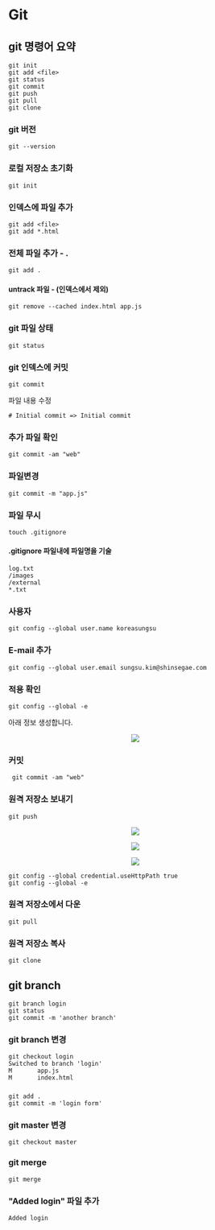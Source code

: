 # Git 

## git 명령어 요약
```
git init
git add <file>
git status
git commit
git push
git pull
git clone
```

### git 버전
```
git --version
```
### 로컬 저장소 초기화 
```
git init
```

### 인덱스에 파일 추가
```
git add <file>
git add *.html

```
### 전체 파일 추가 - .
```
git add .
```

#### untrack 파일 - (인덱스에서 제외)
```
git remove --cached index.html app.js 
```
### git 파일 상태 
```
git status 
```
### git 인덱스에 커밋
```
git commit 
```

파일 내용 수정
```
# Initial commit => Initial commit 
```

### 추가 파일 확인 
```
git commit -am "web"
```
### 파일변경 
```
git commit -m "app.js"
```
### 파일 무시
```
touch .gitignore 
```
#### .gitignore 파일내에 파일명을 기술 

```
log.txt
/images
/external
*.txt
```

### 사용자 
```
git config --global user.name koreasungsu
```
### E-mail 추가 
```
git config --global user.email sungsu.kim@shinsegae.com 
```
### 적용 확인 
```
git config --global -e 
```
아래 정보 생성합니다. 
<p align="center">
<a url="https://www.github.com/">  <img src="https://github.com/k30339035/CloudBiz/blob/main/git/gitconfig.JPG"> </a>
</p>


### 커밋
```
 git commit -am "web"
```
### 원격 저장소 보내기 
```
git push 
```
<p align="center">
<a url="https://www.github.com/">  <img src="https://github.com/k30339035/CloudBiz/blob/main/git/githublogin.JPG"> </a>
</p>

<p align="center">
<a url="https://www.github.com/">  <img src="https://github.com/k30339035/CloudBiz/blob/main/git/github_auth.JPG"> </a>
</p>


<p align="center">
<a url="https://www.github.com/">  <img src="https://github.com/k30339035/CloudBiz/blob/main/git/authsuccess.JPG"> </a>
</p>


```
git config --global credential.useHttpPath true 
git config --global -e 
```
### 원격 저장소에서 다운
```
git pull
```

### 원격 저장소 복사
```
git clone 
```

## git branch 
```
git branch login 
git status
git commit -m 'another branch'
```
### git branch 변경
```
git checkout login 
Switched to branch 'login'
M       app.js
M       index.html
```
###
```
git add .
git commit -m 'login form'
```
### git master 변경
```
git checkout master 

```
### git merge
```
git merge
```
###  "Added login" 파일 추가   
```
Added login 
```
